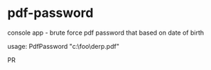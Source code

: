 # pdf-password
console app - brute force pdf password that based on date of birth

usage: PdfPassword "c:\foo\derp.pdf"

PR
